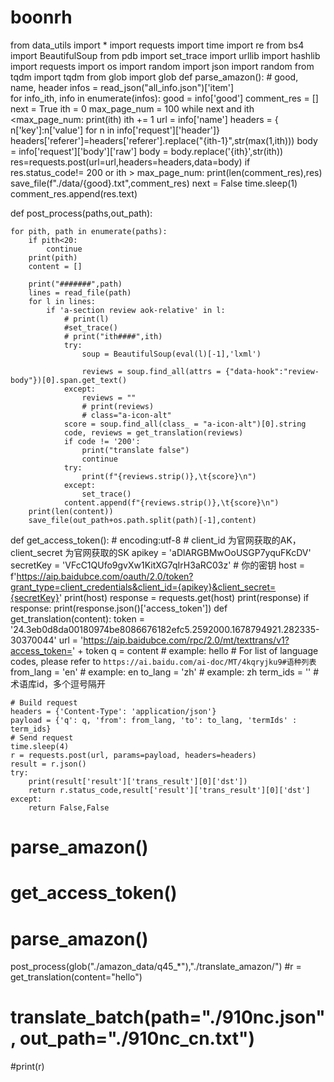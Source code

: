 # boonrh
from data_utils import *
import requests 
import time
import re
from bs4 import BeautifulSoup
from pdb import set_trace
import urllib
import hashlib
import requests
import os
import random
import json
import random
from tqdm import tqdm
from glob import glob
def parse_amazon():
    # good, name, header
    infos = read_json("all_info.json")['item']   
    for info_ith, info in enumerate(infos):
        good = info['good']
        comment_res = []
        next = True
        ith = 0
        max_page_num = 100
        while next and ith <max_page_num:
            print(ith) 
            ith += 1
            url = info['name']
            headers = { n['key']:n['value']  for n in info['request']['header']}
            headers['referer']=headers['referer'].replace("{ith-1}",str(max(1,ith)))
            body = info['request']['body']['raw']
            body = body.replace('{ith}',str(ith))
            res=requests.post(url=url,headers=headers,data=body)
            if res.status_code!= 200 or ith > max_page_num:
                print(len(comment_res),res)
                save_file(f"./data/{good}.txt",comment_res)
                next = False
            time.sleep(1)
            comment_res.append(res.text)

def post_process(paths,out_path):
    
    for pith, path in enumerate(paths):
        if pith<20:
            continue
        print(pith)
        content = []

        print("#######",path)
        lines = read_file(path)
        for l in lines:
            if 'a-section review aok-relative' in l:
                # print(l)
                #set_trace()
                # print("ith####",ith)
                try:
                    soup = BeautifulSoup(eval(l)[-1],'lxml')
    
                    reviews = soup.find_all(attrs = {"data-hook":"review-body"})[0].span.get_text()
                except:
                    reviews = ""
                    # print(reviews)
                    # class="a-icon-alt"
                score = soup.find_all(class_ = "a-icon-alt")[0].string
                code, reviews = get_translation(reviews)
                if code != '200':
                    print("translate false")
                    continue
                try:
                    print(f"{reviews.strip()},\t{score}\n")
                except:
                    set_trace()
                content.append(f"{reviews.strip()},\t{score}\n")
        print(len(content))
        save_file(out_path+os.path.split(path)[-1],content)

def get_access_token():
    # encoding:utf-8
    # client_id 为官网获取的AK， client_secret 为官网获取的SK
    apikey = 'aDlARGBMwOoUSGP7yquFKcDV'
    secretKey = 'VFcC1QUfo9gvXw1KitXG7qIrH3aRC03z'  # 你的密钥
    host = f'https://aip.baidubce.com/oauth/2.0/token?grant_type=client_credentials&client_id={apikey}&client_secret={secretKey}'
    print(host)
    response = requests.get(host)
    print(response)
    if response:
        print(response.json()['access_token'])
def get_translation(content):
    token = '24.3eb0d8da00180974be8086676182efc5.2592000.1678794921.282335-30370044'
    url = 'https://aip.baidubce.com/rpc/2.0/mt/texttrans/v1?access_token=' + token
    q = content # example: hello
    # For list of language codes, please refer to `https://ai.baidu.com/ai-doc/MT/4kqryjku9#语种列表`
    from_lang = 'en' # example: en
    to_lang = 'zh' # example: zh
    term_ids = '' # 术语库id，多个逗号隔开

    # Build request
    headers = {'Content-Type': 'application/json'}
    payload = {'q': q, 'from': from_lang, 'to': to_lang, 'termIds' : term_ids}
    # Send request
    time.sleep(4)
    r = requests.post(url, params=payload, headers=headers)
    result = r.json()
    try: 
        print(result['result']['trans_result'][0]['dst'])
        return r.status_code,result['result']['trans_result'][0]['dst']
    except:
        return False,False

# parse_amazon()
# get_access_token()
# parse_amazon()

post_process(glob("./amazon_data/q45_*"),"./translate_amazon/")
#r = get_translation(content="hello")
# translate_batch(path="./910nc.json", out_path="./910nc_cn.txt")
#print(r)
